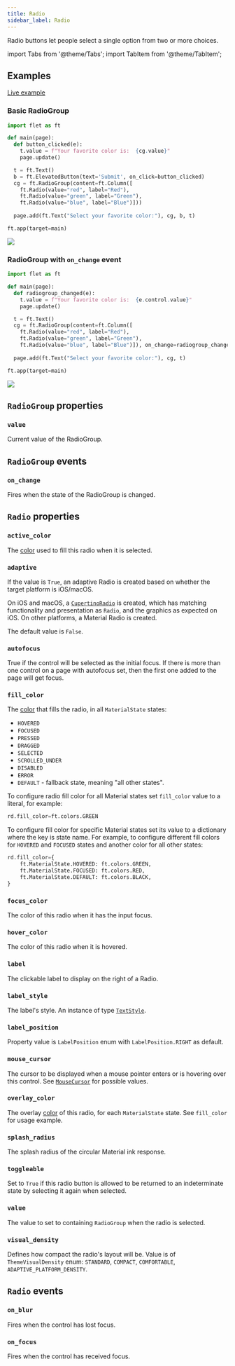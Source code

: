 ```yaml
---
title: Radio
sidebar_label: Radio
---
```


Radio buttons let people select a single option from two or more choices.

import Tabs from '@theme/Tabs';
import TabItem from '@theme/TabItem';

## Examples

[Live example](https://flet-controls-gallery.fly.dev/input/radio)

### Basic RadioGroup

<Tabs groupId="language">
  <TabItem value="python" label="Python" default>

```python
import flet as ft

def main(page):
  def button_clicked(e):
    t.value = f"Your favorite color is:  {cg.value}"
    page.update()

  t = ft.Text()
  b = ft.ElevatedButton(text='Submit', on_click=button_clicked)
  cg = ft.RadioGroup(content=ft.Column([
    ft.Radio(value="red", label="Red"),
    ft.Radio(value="green", label="Green"),
    ft.Radio(value="blue", label="Blue")]))
  
  page.add(ft.Text("Select your favorite color:"), cg, b, t)

ft.app(target=main)
```
  </TabItem>
</Tabs>

<img src="/img/docs/controls/radio/basic-radio.gif" className="screenshot-30"/>

### RadioGroup with `on_change` event

<Tabs groupId="language">
  <TabItem value="python" label="Python" default>

```python
import flet as ft

def main(page):
  def radiogroup_changed(e):
    t.value = f"Your favorite color is:  {e.control.value}"
    page.update()

  t = ft.Text()
  cg = ft.RadioGroup(content=ft.Column([
    ft.Radio(value="red", label="Red"),
    ft.Radio(value="green", label="Green"),
    ft.Radio(value="blue", label="Blue")]), on_change=radiogroup_changed)
  
  page.add(ft.Text("Select your favorite color:"), cg, t)

ft.app(target=main)
```
  </TabItem>
</Tabs>

<img src="/img/docs/controls/radio/radio-with-change-event.gif" className="screenshot-30"/>

## `RadioGroup` properties

### `value`

Current value of the RadioGroup.

## `RadioGroup` events

### `on_change`

Fires when the state of the RadioGroup is changed.

## `Radio` properties

### `active_color`

The [color](/docs/reference/colors) used to fill this radio when it is selected.

### `adaptive`

If the value is `True`, an adaptive Radio is created based on whether the target platform is iOS/macOS.

On iOS and macOS, a [`CupertinoRadio`](/docs/controls/cupertinoradio) is created, which has matching functionality and presentation as `Radio`, and the graphics as expected on iOS. On other platforms, a Material Radio is created.

The default value is `False`.

### `autofocus`

True if the control will be selected as the initial focus. If there is more than one control on a page with autofocus set, then the first one added to the page will get focus.

### `fill_color`

The [color](/docs/reference/colors) that fills the radio, in all `MaterialState` states:

* `HOVERED`
* `FOCUSED`
* `PRESSED`
* `DRAGGED`
* `SELECTED`
* `SCROLLED_UNDER`
* `DISABLED`
* `ERROR`
* `DEFAULT` - fallback state, meaning "all other states".

To configure radio fill color for all Material states set `fill_color` value to a literal, for example:

```python
rd.fill_color=ft.colors.GREEN
```

To configure fill color for specific Material states set its value to a dictionary where the key is state name. For example, to configure different fill colors for `HOVERED` and `FOCUSED` states and another color for all other states:

```python
rd.fill_color={
    ft.MaterialState.HOVERED: ft.colors.GREEN,
    ft.MaterialState.FOCUSED: ft.colors.RED,
    ft.MaterialState.DEFAULT: ft.colors.BLACK,
}
```

### `focus_color`

The color of this radio when it has the input focus.

### `hover_color`

The color of this radio when it is hovered.

### `label`

The clickable label to display on the right of a Radio.

### `label_style`

The label's style. An instance of type [`TextStyle`](/docs/controls/text#textstyle-properties).

### `label_position`

Property value is `LabelPosition` enum with `LabelPosition.RIGHT` as default.

### `mouse_cursor`

The cursor to be displayed when a mouse pointer enters or is hovering over this control.
See [`MouseCursor`](/docs/controls/gesturedetector#mouse_cursor) for possible values.

### `overlay_color`

The overlay [color](/docs/reference/colors) of this radio, for each `MaterialState` state. See `fill_color` for usage
example.

### `splash_radius`

The splash radius of the circular Material ink response.

### `toggleable`

Set to `True` if this radio button is allowed to be returned to an indeterminate state by selecting it again when selected.

### `value`

The value to set to containing `RadioGroup` when the radio is selected.

### `visual_density`

Defines how compact the radio's layout will be. Value is of `ThemeVisualDensity` enum: `STANDARD`, `COMPACT`, `COMFORTABLE`, `ADAPTIVE_PLATFORM_DENSITY`.

## `Radio` events

### `on_blur`

Fires when the control has lost focus.

### `on_focus`

Fires when the control has received focus.